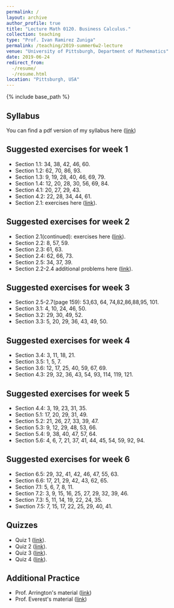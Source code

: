 ```yaml
---
permalink: /
layout: archive
author_profile: true
title: "Lecture Math 0120. Business Calculus."
collection: teaching
type: "Prof. Ivan Ramirez Zuniga"
permalink: /teaching/2019-summer6w2-lecture
venue: "University of Pittsburgh, Department of Mathematics"
date: 2019-06-24
redirect_from:
  -/resume/
  -/resume.html
location: "Pittsburgh, USA"
---
```



{% include base_path %}
## Syllabus
You can find a pdf version of my syllabus here ([link](https://ivanrazu.github.io/files/Syllabus.pdf))
## Suggested exercises for week 1
* Section 1.1: 34, 38, 42, 46, 60.
* Section 1.2: 62, 70, 86, 93.
* Section 1.3: 9, 19, 28, 40, 46, 69, 79.
* Section 1.4: 12, 20, 28, 30, 56, 69, 84.
* Section 4.1: 20, 27, 29, 43.
* Section 4.2: 22, 28, 34, 44, 61.
* Section 2.1: exercises here ([link](https://ivanrazu.github.io/files/exc_sect2.1.pdf)).
## Suggested exercises for week 2
* Section 2.1(continued): exercises here ([link](https://ivanrazu.github.io/files/exc_sect2.1_continued.pdf)).
* Section 2.2: 8, 57, 59.
* Section 2.3: 61, 63.
* Section 2.4: 62, 66, 73.
* Section 2.5: 34, 37, 39.
* Section 2.2-2.4 additional problems here ([link](https://ivanrazu.github.io/files/exc_sect2.2-2.5.pdf)).
## Suggested exercises for week 3
* Section 2.5-2.7(page 159): 53,63, 64, 74,82,86,88,95, 101. 
* Section 3.1: 4, 10, 24, 46, 50.
* Section 3.2: 29, 30, 49, 52.
* Section 3.3: 5, 20, 29, 36, 43, 49, 50.
## Suggested exercises for week 4
* Section 3.4: 3, 11, 18, 21.
* Section 3.5: 1, 5, 7.
* Section 3.6: 12, 17, 25, 40, 59, 67, 69. 
* Section 4.3: 29, 32, 36, 43, 54, 93, 114, 119, 121.
## Suggested exercises for week 5
* Section 4.4: 3, 19, 23, 31, 35.
* Section 5.1: 17, 20, 29, 31, 49.
* Section 5.2: 21, 26, 27, 33, 39, 47.
* Section 5.3: 9, 12, 29, 48, 53, 66. 
* Section 5.4: 9, 38, 40, 47, 57, 64.
* Section 5.6: 4, 6, 7, 21, 37, 41, 44, 45, 54, 59, 92, 94.
## Suggested exercises for week 6
* Section 6.5: 29, 32, 41, 42, 46, 47, 55, 63.
* Section 6.6: 17, 21, 29, 42, 43, 62, 65.
* Section 7.1: 5, 6, 7, 8, 11.
* Section 7.2: 3, 9, 15, 16, 25, 27, 29, 32, 39, 46.
* Section 7.3: 5, 11, 14, 19, 22, 24, 35.
* Swction 7.5: 7, 15, 17, 22, 25, 29, 40, 41.
## Quizzes
* Quiz 1 ([link](https://ivanrazu.github.io/files/Q1.pdf)).
* Quiz 2 ([link](https://ivanrazu.github.io/files/Q2.pdf)).
* Quiz 3 ([link](https://ivanrazu.github.io/files/Q3.pdf)).
* Quiz 4 ([link](https://ivanrazu.github.io/files/Q4.pdf)).
## Additional Practice
* Prof. Arrington's material ([link](http://www.math.pitt.edu/~earr/Math-1020/Math0120Base.html))
* Prof. Everest's material ([link](http://www.math.pitt.edu/~evt3/0120/))
